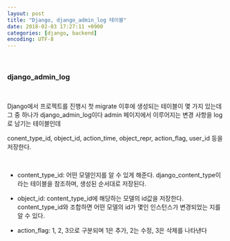 ```yaml
---
layout: post
title: "Django, django_admin_log 테이블"
date: 2018-02-03 17:27:11 +0900
categories: [django, backend]
encoding: UTF-8
---
```


<br>


### django_admin_log

<br/>

Django에서 프로젝트를 진행시 첫 migrate 이후에 생성되는 테이블이 몇 가지 있는데 그 중 하나가
django_admin_log이다 admin 페이지에서 이루어지는 변경 사항을 log로 남기는 테이블인데

conent_type_id, object_id, action_time, object_repr, action_flag, user_id 등을 저장한다.

<br/>

- content_type_id: 어떤 모델인지를 알 수 있게 해준다. django_content_type이라는 테이블을 참조하며, 생성된 순서대로 저장된다. 

- object_id: content_type_id에 해당하는 모델의 id값을 저장한다. content_type_id와 조합하면 어떤 모델의 id가 몇인 인스턴스가 변경되었는 지를 알 수 있다.

- action_flag: 1, 2, 3으로 구분되며 1은 추가, 2는 수정, 3은 삭제를 나타낸다

<br>



